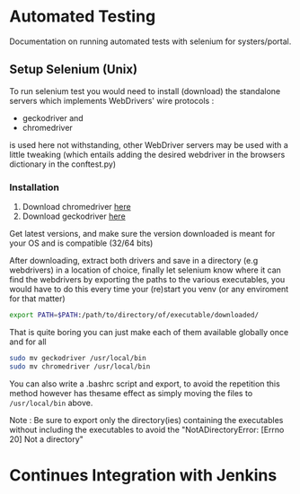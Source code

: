Automated Testing 
=================

Documentation on running automated tests with selenium for systers/portal.

Setup Selenium (Unix)
---------------------

To run selenium test you would need to install (download) the standalone servers which implements WebDrivers' wire protocols : 
* geckodriver and
* chromedriver 

is used here not withstanding, other WebDriver servers may be used with a little tweaking (which entails adding the desired webdriver in the browsers dictionary in the conftest.py) 

### Installation 

1. Download chromedriver [here](https://sites.google.com/a/chromium.org/chromedriver/home)
1. Download geckodriver [here](https://github.com/mozilla/geckodriver/releases)

Get latest versions, and make sure the version downloaded is meant for your OS and is compatible (32/64 bits)

After downloading, extract both drivers and save in a directory (e.g webdrivers) in a location of choice, finally let selenium know where it can find the webdrivers by exporting the paths to the various executables, you would have to do this every time your (re)start you venv (or any enviroment for that matter) 

```bash
export PATH=$PATH:/path/to/directory/of/executable/downloaded/
```

That is quite boring you can just make each of them available globally once and for all 

```bash
sudo mv geckodriver /usr/local/bin 
sudo mv chromedriver /usr/local/bin
```

You can also write a .bashrc script and export, to avoid the repetition this method however has thesame effect as simply moving the files to ```/usr/local/bin``` above.

Note : Be sure to export only the directory(ies) containing the executables without including the executables to avoid the "NotADirectoryError: [Errno 20] Not a directory"


Continues Integration with Jenkins
==================================

